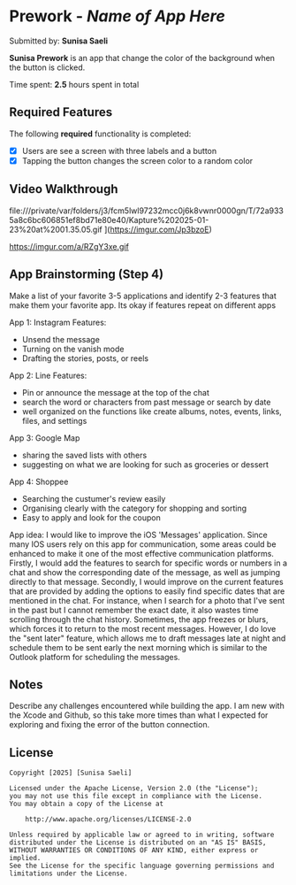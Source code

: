 # Prework - *Name of App Here*

Submitted by: **Sunisa Saeli**

**Sunisa Prework** is an app that change the color of the background when the button is clicked. 

Time spent: **2.5** hours spent in total

## Required Features

The following **required** functionality is completed:

- [x] Users are see a screen with three labels and a button
- [x] Tapping the button changes the screen color to a random color
 
## Video Walkthrough
file:///private/var/folders/j3/fcm5lwl97232mcc0j6k8vwnr0000gn/T/72a9335a8c6bc606851ef8bd71e80e40/Kapture%202025-01-23%20at%2001.35.05.gif
](https://imgur.com/Jp3bzoE)

https://imgur.com/a/RZgY3xe.gif

## App Brainstorming (Step 4)

Make a list of your favorite 3-5 applications and identify 2-3 features that make them your favorite app. Its okay if features repeat on different apps

App 1: Instagram
Features:
- Unsend the message
- Turning on the vanish mode
- Drafting the stories, posts, or reels

App 2: Line
Features: 
- Pin or announce the message at the top of the chat
- search the word or characters from past message or search by date
- well organized on the functions like create albums, notes, events, links, files, and settings

App 3: Google Map
- sharing the saved lists with others
- suggesting on what we are looking for such as groceries or dessert

App 4: Shoppee
- Searching the custumer's review easily
- Organising clearly with the category for shopping and sorting
- Easy to apply and look for the coupon

App idea:
I would like to improve the iOS 'Messages' application. Since many IOS users rely on this app for communication, some areas could be enhanced to make it one of the most effective communication platforms. 
Firstly, I would add the features to search for specific words or numbers in a chat and show the corresponding date of the message, as well as jumping directly to that message. 
Secondly, I would improve on the current features that are provided by adding the options to easily find specific dates that are mentioned in the chat. For instance, when I search for a photo that I've sent in the past but I cannot remember the exact date, it also wastes time scrolling through the chat history.  Sometimes, the app freezes or blurs, which forces it to return to the most recent messages. However, I do love the "sent later" feature, which allows me to draft messages late at night and schedule them to be sent early the next morning which is similar to the Outlook platform for scheduling the messages.


## Notes

Describe any challenges encountered while building the app.
I am new with the Xcode and Github, so this take more times than what I expected for exploring and fixing the error of the button connection. 

## License

    Copyright [2025] [Sunisa Saeli]

    Licensed under the Apache License, Version 2.0 (the "License");
    you may not use this file except in compliance with the License.
    You may obtain a copy of the License at

        http://www.apache.org/licenses/LICENSE-2.0

    Unless required by applicable law or agreed to in writing, software
    distributed under the License is distributed on an "AS IS" BASIS,
    WITHOUT WARRANTIES OR CONDITIONS OF ANY KIND, either express or implied.
    See the License for the specific language governing permissions and
    limitations under the License.
